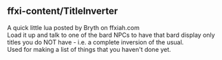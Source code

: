 ## ffxi-content/TitleInverter
A quick little lua posted by Bryth on ffxiah.com<br/>
Load it up and talk to one of the bard NPCs to have that bard display only titles you do NOT have - i.e. a complete inversion of the usual. <br/>
Used for making a list of things that you haven't done yet.
